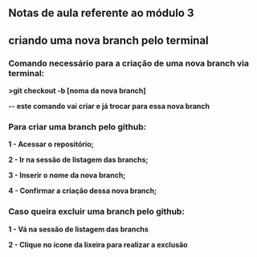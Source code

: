 ## Notas de aula referente ao módulo 3
## criando uma nova branch pelo terminal

### Comando necessário para a criação de uma nova branch via terminal:

**>git checkout -b [noma da nova branch]**

**-- este comando vai criar e já trocar para essa nova branch**

### Para criar uma branch pelo github:

**1 - Acessar o repositório;**

**2 - Ir na sessão de listagem das branchs;**

**3 - Inserir o nome da nova branch;**

**4 - Confirmar a criação dessa nova branch;**

### Caso queira excluir uma branch pelo github:

**1 - Vá na sessão de listagem das branchs**

**2 - Clique no ícone da lixeira para realizar a exclusão**